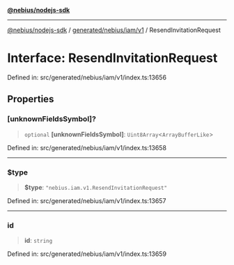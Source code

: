 [**@nebius/nodejs-sdk**](../../../../../README.md)

---

[@nebius/nodejs-sdk](../../../../../README.md) / [generated/nebius/iam/v1](../README.md) / ResendInvitationRequest

# Interface: ResendInvitationRequest

Defined in: src/generated/nebius/iam/v1/index.ts:13656

## Properties

### \[unknownFieldsSymbol\]?

> `optional` **\[unknownFieldsSymbol\]**: `Uint8Array`\<`ArrayBufferLike`\>

Defined in: src/generated/nebius/iam/v1/index.ts:13658

---

### $type

> **$type**: `"nebius.iam.v1.ResendInvitationRequest"`

Defined in: src/generated/nebius/iam/v1/index.ts:13657

---

### id

> **id**: `string`

Defined in: src/generated/nebius/iam/v1/index.ts:13659
